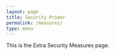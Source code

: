 ```yaml
---
layout: page
title: Security Primer
permalink: /measures/
type: menu
---
```


This is the Extra Security Measures page.